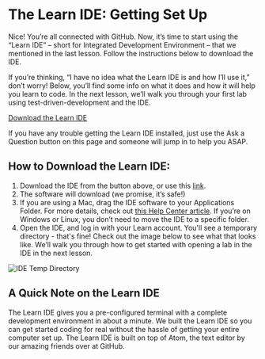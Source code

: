 # The Learn IDE: Getting Set Up

Nice! You’re all connected with GitHub. Now, it’s time to start using the “Learn IDE” – short for Integrated Development Environment – that we mentioned in the last lesson. Follow the instructions below to download the IDE.

If you’re thinking, “I have no idea what the Learn IDE is and how I’ll use it,” don’t worry! Below, you’ll find some info on what it does and how it will help you learn to code. In the next lesson, we’ll walk you through your first lab using test-driven-development and the IDE.

[Download the Learn IDE](https://learn.co/ide-3/download)

If you have any trouble getting the Learn IDE installed, just use the Ask a Question button on this page and someone will jump in to help you ASAP.

## How to Download the Learn IDE:

1. Download the IDE from the button above, or use this [link](https://learn.co/ide-3/download).
2. The software will download (we promise, it’s safe!)
3. If you are using a Mac, drag the IDE software to your Applications Folder. For more details, check out [this Help Center article](http://help.learn.co/the-learn-ide/moving-the-ide-from-downloads-to-applications-folder-for-osx). If you’re on Windows or Linux, you don’t need to move the IDE to a specific folder.
4. Open the IDE, and log in with your Learn account. You'll see a temporary directory - that's fine! Check out the image below to see what that looks like. We’ll walk you through how to get started with opening a lab in the IDE in the next lesson.

![IDE Temp Directory](https://s3-us-west-2.amazonaws.com/curriculum-content/streamlined-onboarding/ide-temp-dir.png)

## A Quick Note on the Learn IDE

The Learn IDE gives you a pre-configured terminal with a complete development environment in about a minute. We built the Learn IDE so you can get started coding for real without the hassle of getting your entire computer set up. The Learn IDE is built on top of Atom, the text editor by our amazing friends over at GitHub.